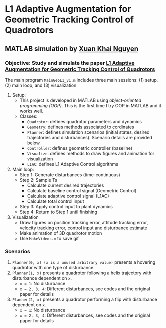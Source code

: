 # L1 Adaptive Augmentation for Geometric Tracking Control of Quadrotors
## MATLAB simulation by [Xuan Khai Nguyen](https://www.linkedin.com/in/khainx/)

### Objective: Study and simulate the paper [L1 Adaptive Augmentation for Geometric Tracking Control of Quadrotors](https://arxiv.org/pdf/2109.06998.pdf)

The main program `MainGeoL1_v1.m` includes three main sessions: (1) setup, (2) main loop, and (3) visualization
1. Setup:
    - This project is developed in MATLAB using _object-oriented programming (OOP)_. This is the first time I try OOP in MATLAB and it works well.
    - Classes: 
        - `Quadrotor`: defines quadrotor parameters and dynamics
        - `Geometry`: defines methods associated to cordinates
        - `Planner`: defines simulation scenarios (initial states, desired trajectories and disturbances). Scenario details are provided below.
        - `Controller`: defines geometric controller (baseline)
        - `Visualize`: defines methods to draw figures and animation for visualization
        - `L1AC`: defines L1 Adaptive Control algorithms
2. Main loop:
    - Step 1: Generate disturbances (time-continuous)
    - Step 2: Sample Ts
        - Calculate current desired trajectories
        - Calculate baseline control signal (Geometric Control)
        - Calculate adaptive control signal (L1AC)
        - Calculate total control input
    - Step 3: Apply control input to plant dynamics
    - Step 4: Return to Step 1 until finishing
3. Visualization
    - Draw figures on position tracking error, attitude tracking error, velocity tracking error, control input and disturbance estimate
    - Make animation of 3D quadrotor motion
    - Use `MakeVideos.m` to save gif 
### Scenarios
1. `Planner(0, x) (x is a unused arbitrary value)` presents a hovering quadrotor with one type of disturbance.
2. `Planner(1, x)` presents a quadrotor following a helix trajectory with disturbance dependent on `x`.
    - `x = 1`: No disturbance
    - `x = 2, 3, 4`: Different disturbances, see codes and the original paper for details
3. `Planner(2, x)` presents a quadrotor performing a flip with disturbance dependent on `x`.
    - `x = 1`: No disturbance
    - `x = 2, 3, 4`: Different disturbances, see codes and the original paper for details
